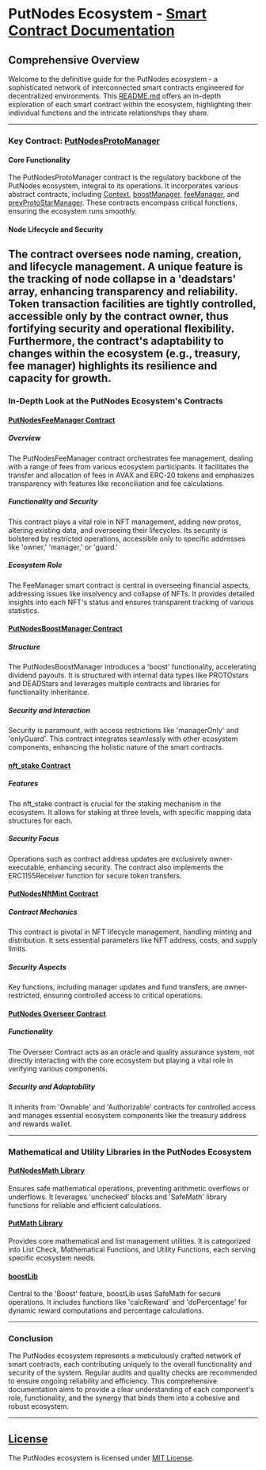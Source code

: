 # PutNodes Ecosystem - [Smart Contract Documentation](https://github.com/putkoff/PuTnodeContracts/blob/main/combined_documentation.txt)

## Comprehensive Overview

Welcome to the definitive guide for the PutNodes ecosystem - a sophisticated network of interconnected smart contracts engineered for decentralized environments. This [README.md](https://github.com/putkoff/PutNodeContracts/tree/main/README) offers an in-depth exploration of each smart contract within the ecosystem, highlighting their individual functions and the intricate relationships they share. 

---

### Key Contract: [PutNodesProtoManager](https://github.com/putkoff/PuTnodeContracts/tree/main/ProtoManager)

#### Core Functionality
The PutNodesProtoManager contract is the regulatory backbone of the PutNodes ecosystem, integral to its operations. It incorporates various abstract contracts, including [Context](https://github.com/putkoff/PuTnodeContracts/blob/main/README.md), [boostManager](https://github.com/putkoff/PuTnodeContracts/tree/main/BoostManager), [feeManager](https://github.com/putkoff/PuTnodeContracts/tree/main/FeeManager), and [prevProtoStarManager](https://github.com/putkoff/PuTnodeContracts/tree/main/ProtoManager). These contracts encompass critical functions, ensuring the ecosystem runs smoothly.

#### Node Lifecycle and Security
The contract oversees node naming, creation, and lifecycle management. A unique feature is the tracking of node collapse in a 'deadstars' array, enhancing transparency and reliability. Token transaction facilities are tightly controlled, accessible only by the contract owner, thus fortifying security and operational flexibility. Furthermore, the contract's adaptability to changes within the ecosystem (e.g., treasury, fee manager) highlights its resilience and capacity for growth.
---

### In-Depth Look at the PutNodes Ecosystem's Contracts

#### [PutNodesFeeManager Contract](https://github.com/putkoff/PuTnodeContracts/tree/main/FeeManager/PutNodesFeeManager.sol)
##### Overview
The PutNodesFeeManager contract orchestrates fee management, dealing with a range of fees from various ecosystem participants. It facilitates the transfer and allocation of fees in AVAX and ERC-20 tokens and emphasizes transparency with features like reconciliation and fee calculations.

##### Functionality and Security
This contract plays a vital role in NFT management, adding new protos, altering existing data, and overseeing their lifecycles. Its security is bolstered by restricted operations, accessible only to specific addresses like 'owner,' 'manager,' or 'guard.'

##### Ecosystem Role
The FeeManager smart contract is central in overseeing financial aspects, addressing issues like insolvency and collapse of NFTs. It provides detailed insights into each NFT's status and ensures transparent tracking of various statistics.

#### [PutNodesBoostManager Contract](https://github.com/putkoff/PuTnodeContracts/tree/main/BoostManager/PutNodesBoostManager.sol)
##### Structure
The PutNodesBoostManager introduces a 'boost' functionality, accelerating dividend payouts. It is structured with internal data types like PROTOstars and DEADStars and leverages multiple contracts and libraries for functionality inheritance.

##### Security and Interaction
Security is paramount, with access restrictions like 'managerOnly' and 'onlyGuard'. This contract integrates seamlessly with other ecosystem components, enhancing the holistic nature of the smart contracts.

#### [nft_stake Contract](https://github.com/putkoff/PuTnodeContracts/tree/main/NftStakingContract/PutNodesNftStakingContract.sol)
##### Features
The nft_stake contract is crucial for the staking mechanism in the ecosystem. It allows for staking at three levels, with specific mapping data structures for each.

##### Security Focus
Operations such as contract address updates are exclusively owner-executable, enhancing security. The contract also implements the ERC1155Receiver function for secure token transfers.

#### [PutNodesNftMint Contract](https://github.com/putkoff/PuTnodeContracts/tree/main/NFTMint/PutNodesNFTMint.sol)
##### Contract Mechanics
This contract is pivotal in NFT lifecycle management, handling minting and distribution. It sets essential parameters like NFT address, costs, and supply limits.

##### Security Aspects
Key functions, including manager updates and fund transfers, are owner-restricted, ensuring controlled access to critical operations.

#### [PutNodes Overseer Contract](https://github.com/putkoff/PuTnodeContracts/tree/main/Overseer/PutNodesOverseer.sol)
##### Functionality
The Overseer Contract acts as an oracle and quality assurance system, not directly interacting with the core ecosystem but playing a vital role in verifying various components. 

##### Security and Adaptability
It inherits from 'Ownable' and 'Authorizable' contracts for controlled access and manages essential ecosystem components like the treasury address and rewards wallet.

---

### Mathematical and Utility Libraries in the PutNodes Ecosystem

#### [PutNodesMath Library](https://github.com/putkoff/PutNodeContracts/tree/main/MathLibrary)
Ensures safe mathematical operations, preventing arithmetic overflows or underflows. It leverages 'unchecked' blocks and 'SafeMath' library functions for reliable and efficient calculations.

#### [PutMath Library](https://github.com/putkoff/PuTnodeContracts/tree/main/PutMath)
Provides core mathematical and list management utilities. It is categorized into List Check, Mathematical Functions, and Utility Functions, each serving specific ecosystem needs.

#### [boostLib](https://github.com/putkoff/PuTnodeContracts/tree/main/BoostLib)
Central to the 'Boost' feature, boostLib uses SafeMath for secure operations. It includes functions like 'calcReward' and 'doPercentage' for dynamic reward computations and percentage calculations.

---

### Conclusion

The PutNodes ecosystem represents a meticulously crafted network of smart contracts, each contributing uniquely to the overall functionality and security of the system. Regular audits and quality checks are recommended to ensure ongoing reliability and efficiency. This comprehensive documentation aims to provide a clear understanding of each component's role, functionality, and the synergy that binds them into a cohesive and robust ecosystem.

---

## [License](https://github.com/putkoff/PutNodeContracts/tree/main/LICENSE)

The PutNodes ecosystem is licensed under [MIT License](https://github.com/putkoff/PuTnodeContracts/blob/main/LICENSE).
